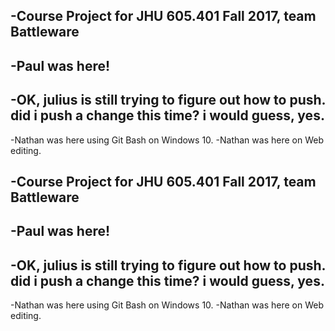 -Course Project for JHU 605.401 Fall 2017, team Battleware
-
-Paul was here!
-
-OK, julius is still trying to figure out how to push.  did i push a change this time? i would guess, yes.
-
-Nathan was here using Git Bash on Windows 10.
-Nathan was here on Web editing.

-Course Project for JHU 605.401 Fall 2017, team Battleware
-
-Paul was here!
-
-OK, julius is still trying to figure out how to push.  did i push a change this time? i would guess, yes.
-
-Nathan was here using Git Bash on Windows 10.
-Nathan was here on Web editing.
